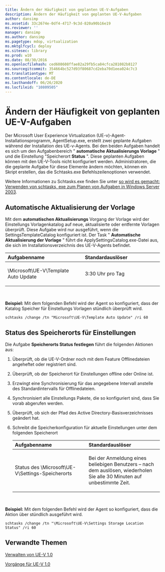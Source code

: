 ```yaml
---
title: Ändern der Häufigkeit von geplanten UE-V-Aufgaben
description: Ändern der Häufigkeit von geplanten UE-V-Aufgaben
author: dansimp
ms.assetid: 33c2674e-0df4-4717-9c3d-820a90b16e19
ms.reviewer: ''
manager: dansimp
ms.author: dansimp
ms.pagetype: mdop, virtualization
ms.mktglfcycl: deploy
ms.sitesec: library
ms.prod: w10
ms.date: 08/30/2016
ms.openlocfilehash: ced608608ffae82a29fb5ca84cfca281082b8127
ms.sourcegitcommit: 354664bc527d93f80687cd2eba70d1eea024c7c3
ms.translationtype: MT
ms.contentlocale: de-DE
ms.lasthandoff: 06/26/2020
ms.locfileid: "10809505"
---
```

# Ändern der Häufigkeit von geplanten UE-V-Aufgaben


Der Microsoft User Experience Virtualization (UE-v)-Agent-Installationsprogramm, AgentSetup.exe, erstellt zwei geplante Aufgaben während der Installation des UE-v-Agents. Bei den beiden Aufgaben handelt es sich um den Aufgabenbereich " **automatische Aktualisierungs Vorlage** " und die Einstellung "Speicherort **Status** ". Diese geplanten Aufgaben können mit den UE-V-Tools nicht konfiguriert werden. Administratoren, die die geplante Aufgabe für diese Elemente ändern möchten, können ein Skript erstellen, das die Schtasks.exe Befehlszeilenoptionen verwendet.

Weitere Informationen zu Schtasks.exe finden Sie unter [so wird es gemacht: Verwenden von schtasks, exe zum Planen von Aufgaben in Windows Server 2003](https://go.microsoft.com/fwlink/?LinkID=264854).

## Automatische Aktualisierung der Vorlage


Mit dem **automatischen Aktualisierungs** Vorgang der Vorlage wird der Einstellungs Vorlagenkatalog auf neue, aktualisierte oder entfernte Vorlagen überprüft. Diese Aufgabe wird nur ausgeführt, wenn die SettingsTemplateCatalog konfiguriert ist. Der Task " **Automatische Aktualisierung der Vorlage** " führt die ApplySettingsCatalog.exe-Datei aus, die sich im Installationsverzeichnis des UE-V-Agents befindet.

<table>
<colgroup>
<col width="50%" />
<col width="50%" />
</colgroup>
<thead>
<tr class="header">
<th align="left">Aufgabenname</th>
<th align="left">Standardauslöser</th>
</tr>
</thead>
<tbody>
<tr class="odd">
<td align="left"><p>\Microsoft\UE-V\Template Auto Update</p></td>
<td align="left"><p>3:30 Uhr pro Tag</p></td>
</tr>
</tbody>
</table>

 

**Beispiel:** Mit dem folgenden Befehl wird der Agent so konfiguriert, dass der Katalog Speicher für Einstellungs Vorlagen stündlich überprüft wird.

``` syntax
schtasks /change /tn "Microsoft\UE-V\Template Auto Update" /ri 60
```

## Status des Speicherorts für Einstellungen


Die Aufgabe **Speicherorts Status festlegen** führt die folgenden Aktionen aus:

1.  Überprüft, ob die UE-V-Ordner noch mit dem Feature Offlinedateien angeheftet oder registriert sind.

2.  Überprüft, ob der Speicherort für Einstellungen offline oder Online ist.

3.  Erzwingt eine Synchronisierung für das angegebene Intervall anstelle des Standardintervalls für Offlinedateien.

4.  Synchronisiert alle Einstellungs Pakete, die so konfiguriert sind, dass Sie vorab abgerufen werden.

5.  Überprüft, ob sich der Pfad des Active Directory-Basisverzeichnisses geändert hat.

6.  Schreibt die Speicherkonfiguration für aktuelle Einstellungen unter dem folgenden Speicherort

    <table>
    <colgroup>
    <col width="50%" />
    <col width="50%" />
    </colgroup>
    <thead>
    <tr class="header">
    <th align="left">Aufgabenname</th>
    <th align="left">Standardauslöser</th>
    </tr>
    </thead>
    <tbody>
    <tr class="odd">
    <td align="left"><p>Status des \Microsoft\UE-V\Settings-Speicherorts</p></td>
    <td align="left"><p>Bei der Anmeldung eines beliebigen Benutzers – nach dem auslösen, wiederholen Sie alle 30 Minuten auf unbestimmte Zeit.</p></td>
    </tr>
    </tbody>
    </table>

     

**Beispiel:** Mit dem folgenden Befehl wird der Agent so konfiguriert, dass die Aktion über stündlich ausgeführt wird.

``` syntax
schtasks /change /tn "\Microsoft\UE-V\Settings Storage Location Status" /ri 60
```

## Verwandte Themen


[Verwalten von UE-V 1.0](administering-ue-v-10.md)

[Vorgänge für UE-V 1.0](operations-for-ue-v-10.md)

 

 





